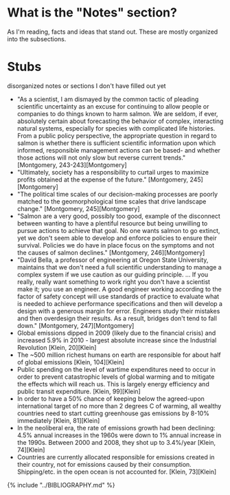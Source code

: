 # What is the "Notes" section?
As I'm reading, facts and ideas that stand out. These are mostly organized into the subsections.

# Stubs
disorganized notes or sections I don't have filled out yet

* "As a scientist, I am dismayed by the common tactic of pleading scientific uncertainty as an excuse for continuing to allow people or companies to do things known to harm salmon. We are seldom, if ever, absolutely certain about forecasting the behavior of complex, interacting natural systems, especially for species with complicated life histories. From a public policy perspective, the appropriate question in regard to salmon is whether there is sufficient scientific information upon which informed, responsible management actions can be based- and whether those actions will not only slow but reverse current trends." [Montgomery, 243-243][Montgomery]
* "Ultimately, society has a responsibility to curtail urges to maximize profits obtained at the expense of the future." [Montgomery, 245][Montgomery]
* "The political time scales of our decision-making processes are poorly matched to the geomorphological time scales that drive landscape change." [Montgomery, 245][Montgomery]
* "Salmon are a very good, possibly too good, example of the disconnect between wanting to have a plentiful resource but being unwilling to pursue actions to achieve that goal. No one wants salmon to go extinct, yet we don't seem able to develop and enforce policies to ensure their survival. Policies we do have in place focus on the symptoms and not the causes of salmon declines." [Montgomery, 246][Montgomery]
* "David Bella, a professor of engineering at Oregon State University, maintains that we don't need a full scientific understanding to manage a complex system if we use caution as our guiding principle. ... If you really, really want something to work right you don't have a scientist make it; you use an engineer. A good engineer working according to the factor of safety concept will use standards of practice to evaluate what is needed to achieve performance specifications and then will develop a design with a generous margin for error. Engineers study their mistakes and then overdesign their results. As a result, bridges don't tend to fall down." [Montgomery, 247][Montgomery]
* Global emissions dipped in 2009 (likely due to the financial crisis) and increased 5.9% in 2010 - largest absolute increase since the Industrial Revolution [Klein, 20][Klein]
* The ~500 million richest humans on earth are responsible for about half of global emissions [Klein, 104][Klein]
* Public spending on the level of wartime expenditures need to occur in order to prevent catastrophic levels of global warming and to mitigate the effects which will reach us. This is largely energy efficiency and public transit expenditure. [Klein, 99][Klein]
* In order to have a 50% chance of keeping below the agreed-upon international target of no more than 2 degrees C of warming, all wealthy countries need to start cutting greenhouse gas emissions by 8-10% immediately [Klein, 81][Klein]
* In the neoliberal era, the rate of emissions growth had been declining: 4.5% annual increases in the 1960s were down to 1% annual increase in the 1990s. Between 2000 and 2008, they shot up to 3.4%/year [Klein, 74][Klein]
* Countries are currently allocated responsible for emissions created in their country, not for emissions caused by their consumption. Shipping/etc. in the open ocean is not accounted for. [Klein, 73][Klein]


{% include "../BIBLIOGRAPHY.md" %}
